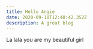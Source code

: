```yaml
---
title: Hello Angie
date: 2020-09-10T12:48:42.352Z
description: A great blog
---
```

La lala you are my beautiful girl